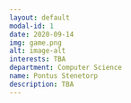 ```yaml
---
layout: default
modal-id: 1
date: 2020-09-14
img: game.png
alt: image-alt
interests: TBA
department: Computer Science
name: Pontus Stenetorp
description: TBA
---
```

